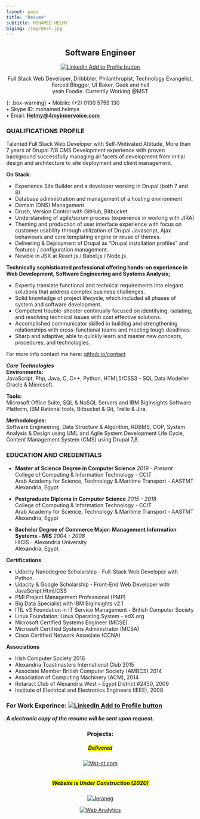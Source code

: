 ```yaml
---
layout: page
title: "Resume"
subtitle: MOHAMED HELMY
bigimg: /img/desk.jpg
---
```

<meta name="theme-color" content="#ffd6008c" />            

<h2 style="text-align:center;">Software Engineer</h2>
<p style="text-align:center;"><a href="https://www.linkedin.com/in/mohamedhelmy/" rel="nofollow" target="_blank"><img src="https://m-helmy.github.io/img/Linkedinlogo.png" alt="LinkedIn Add to Profile button"></a></p>
<p align="center"> Full Stack Web Developer, Dribbbler, Philanthropist, Technology Evangelist,<br>Forced Blogger, UI Baker, Geek and hell<br> yeah Foodie. Currently Working @MST </p>


{: .box-warning}
• Mobile: (+2) 0100 5759 130<br/>
• Skype ID: mohamed.helmys<br/>
• Email: **<a href="mailto: Helmy@4myinnervoice.com"> Helmy@4myinnervoice.com</a>**<br/>

### QUALIFICATIONS PROFILE<br/>
Talented Full Stack Web Developer with Self-Motivated Attitude,
More than 7 years of Drupal 7/8 CMS Development experience with proven background successfully managing all facets of development from initial design and architecture to site deployment and client management.

**On Stack:**<br>
- Experience Site Builder and a developer working in Drupal (both 7 and 8)<br>
- Database administration and management of a hosting environment<br>
- Domain (DNS) Management<br>
- Drush, Version Control with GitHub, Bitbucket.<br>
- Understanding of agile/scrum process (experience in working with JIRA)<br>
- Theming and production of user interface experience with focus on customer usability through utilization of Drupal Javascript, Ajax behaviours and core templating engine or reuse of themes.<br>
- Delivering & Deployment of Drupal as “Drupal installation profiles” and features / configuration management.<br>
- Newbie in JSX at React.js / Babel.js / Node.js<br>


**Technically sophisticated professional offering hands-on experience in Web Development, Software Engineering and Systems Analysis;<br/>**

- Expertly translate functional and technical requirements into elegant solutions that address complex business challenges.
- Solid knowledge of project lifecycle, which included all phases of system and software development.
- Competent trouble-shooter continually focused on identifying, isolating, and resolving technical issues with cost effective solutions.
- Accomplished communicator skilled in building and strengthening relationships with cross-functional teams and meeting tough deadlines.
- Sharp and adaptive; able to quickly learn and master new concepts, procedures, and technologies.

For more info contact me here: [github.io/contact](https://m-helmy.github.io/contact)<br>


***Core Technologies***<br/> 
**Environments:**<br/>
JavaScript, Php, Java, C, C++, Python, HTML5/CSS3 - SQL Data Modeller Oracle & Microsoft.

**Tools:**<br/>
Microsoft Office Suite, SQL & NoSQL Servers and IBM BigInsights Software Platform, IBM Rational tools, Bitbucket & Git, Trello & Jira.

**Methodologies:**<br/>
Software Engineering, Data Structure & Algorithm, RDBMS, OOP, System Analysis & Design using UML and Agile System Development Life Cycle, Content Management System (CMS) using Drupal 7,8.

### <i class="fa fa-graduation-cap" style="font-size:24px;"></i> EDUCATION AND CREDENTIALS
-  **Master of Science Degree in Computer Science** *2019 - Present*<br/>
  College of Computing & Information Technology - CCIT<br/>
  Arab Academy for Science, Technology & Maritime Transport - AASTMT<br/>
  Alexandria, Egypt<br/>

-  **Postgraduate Diploma in Computer Science** *2015 - 2018*<br/>
  College of Computing & Information Technology - CCIT<br/>
  Arab Academy for Science, Technology & Maritime Transport - AASTMT<br/>
  Alexandria, Egypt<br/>

-  **Bachelor Degree of Commerce Major: Management Information Systems - MIS** *2004 - 2008*<br/>
  HICIS - Alexandria University<br/>
  Alexandria, Egypt<br/>

**Certifications**
* Udacity Nanodegree Scholarship - Full-Stack Web Developer with Python.
* Udacity & Google Scholarship - Front-End Web Developer with JavaScript,Html/CSS
* PMI Project Management Professional (PMP)
* Big Data Specialist with IBM BigInsights v2.1
* ITIL v3 Foundation in IT Service Management - British Computer Society
* Linux Foundation: Linux Operating System - edX.org
* Microsoft Certified Systems Engineer (MCSE)
* Microsoft Certified Systems Administrator (MCSA)
* Cisco Certified Network Associate (CCNA)

**Associations**
* Irish Computer Society 2016
* Alexandria Toastmasters International Club 2015
* Associate Member British Computer Society (AMBCS) 2014
* Association of Computing Machinery (ACM), 2014
* Rotaract Club of Alexandria West – Egypt District #2450, 2009
* Institute of Electrical and Electronics Engineers (IEEE), 2008


### For Work Experince: <a href="https://www.linkedin.com/in/mohamedhelmy/" rel="nofollow" target="_blank"><img src="https://m-helmy.github.io/img/Linkedinlogo.png" alt="LinkedIn Add to Profile button"></a>



***A electronic copy of the resume will be sent upon request.***<br/>

<center><h3>Projects:</h3></center>

<center><h5><span style="background-color: #FFFF00"> Delivered </span></h5></center>
<center><a href="http://mst-ct.com/" rel="nofollow" target="_blank"><img src="https://m-helmy.github.io/img/logosmall.png" alt="Mst-ct.com"></a><br/>
<br/>
<center><h5><span style="background-color: #FFFF00">Website is Under Construction (2020)</span></h5></center>
<center><a href="https://jeraneg.com/" rel="nofollow" target="_blank"><img src="https://m-helmy.github.io/img/Jeraneg_logo.png" style="max-width:30%;" alt="Jeraneg"></a>  
  



<!-- Default Statcounter code for M-helmy.github.io Resume
https://m-helmy.github.io/resume -->
<script type="text/javascript">
var sc_project=12067870; 
var sc_invisible=1; 
var sc_security="a87d7c22"; 
var sc_https=1; 
</script>
<script type="text/javascript"
src="https://www.statcounter.com/counter/counter.js"
async></script>
<noscript><div class="statcounter"><a title="Web Analytics"
href="https://statcounter.com/" target="_blank"><img
class="statcounter"
src="https://c.statcounter.com/12067870/0/a87d7c22/1/"
alt="Web Analytics"></a></div></noscript>
<!-- End of Statcounter Code -->

